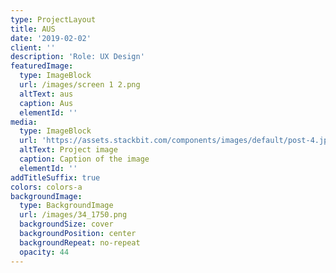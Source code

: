 ```yaml
---
type: ProjectLayout
title: AUS
date: '2019-02-02'
client: ''
description: 'Role: UX Design'
featuredImage:
  type: ImageBlock
  url: /images/screen 1 2.png
  altText: aus
  caption: Aus
  elementId: ''
media:
  type: ImageBlock
  url: 'https://assets.stackbit.com/components/images/default/post-4.jpeg'
  altText: Project image
  caption: Caption of the image
  elementId: ''
addTitleSuffix: true
colors: colors-a
backgroundImage:
  type: BackgroundImage
  url: /images/34_1750.png
  backgroundSize: cover
  backgroundPosition: center
  backgroundRepeat: no-repeat
  opacity: 44
---
```

